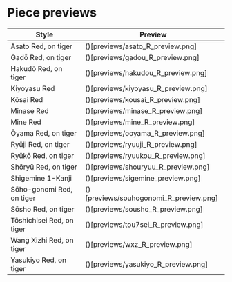 # Piece previews
| Style | Preview |
| --- | --- |
| Asato Red, on tiger | ()[previews/asato_R_preview.png] |
| Gadō Red, on tiger | ()[previews/gadou_R_preview.png] |
| Hakudō Red, on tiger | ()[previews/hakudou_R_preview.png] |
| Kiyoyasu Red | ()[previews/kiyoyasu_R_preview.png] |
| Kōsai Red | ()[previews/kousai_R_preview.png] |
| Minase Red | ()[previews/minase_R_preview.png] |
| Mine Red | ()[previews/mine_R_preview.png] |
| Ōyama Red, on tiger | ()[previews/ooyama_R_preview.png] |
| Ryūji Red, on tiger | ()[previews/ryuuji_R_preview.png] |
| Ryūkō Red, on tiger | ()[previews/ryuukou_R_preview.png] |
| Shōryū Red, on tiger | ()[previews/shouryuu_R_preview.png] |
| Shigemine 1-Kanji | ()[previews/sigemine_preview.png] |
| Sōho-gonomi Red, on tiger | ()[previews/souhogonomi_R_preview.png] |
| Sōsho Red, on tiger | ()[previews/sousho_R_preview.png] |
| Tōshichisei Red, on tiger | ()[previews/tou7sei_R_preview.png] |
| Wang Xizhi Red, on tiger | ()[previews/wxz_R_preview.png] |
| Yasukiyo Red, on tiger | ()[previews/yasukiyo_R_preview.png] |